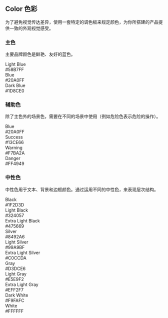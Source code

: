 ## Color 色彩

为了避免视觉传达差异，使用一套特定的调色板来规定颜色，为你所搭建的产品提供一致的外观视觉感受。

### 主色

主要品牌颜色是鲜艳、友好的蓝色。

<div class="demo-color-row">
  <div class="demo-color-box bg-blue-light">Light Blue<div class="value">#58B7FF</div></div>
  <div class="demo-color-box bg-blue">Blue<div class="value">#20A0FF</div></div>
  <div class="demo-color-box bg-blue-dark">Dark Blue<div class="value">#1D8CE0</div></div>
</div>

### 辅助色

除了主色外的场景色，需要在不同的场景中使用（例如危险色表示危险的操作）。

<div class="demo-color-row">
  <div class="demo-color-box bg-info">Blue<div class="value">#20A0FF</div></div>
  <div class="demo-color-box bg-success">Success<div class="value">#13CE66</div></div>
  <div class="demo-color-box bg-warning">Warning<div class="value">#F7BA2A</div></div>
  <div class="demo-color-box bg-danger">Danger<div class="value">#FF4949</div></div>
</div>

### 中性色

中性色用于文本、背景和边框颜色。通过运用不同的中性色，来表现层次结构。

<div class="demo-color-row">
  <div class="demo-color-box-group">
    <div class="demo-color-box bg-black">Black<div class="value">#1F2D3D</div></div>
    <div class="demo-color-box bg-black-light">Light Black<div class="value">#324057</div></div>
    <div class="demo-color-box bg-black-lighter">Extra Light Black<div class="value">#475669</div></div>
  </div>
  <div class="demo-color-box-group">
    <div class="demo-color-box bg-silver">Silver<div class="value">#8492A6</div></div>
    <div class="demo-color-box bg-silver-light">Light Silver<div class="value">#99A9BF</div></div>
    <div class="demo-color-box bg-silver-lighter">Extra Light Silver<div class="value">#C0CCDA</div></div>
  </div>
  <div class="demo-color-box-group">
    <div class="demo-color-box color-gray bg-gray">Gray<div class="value">#D3DCE6</div></div>
    <div class="demo-color-box color-gray bg-gray-light">Light Gray<div class="value">#E5E9F2</div></div>
    <div class="demo-color-box color-gray bg-gray-lighter">Extra Light Gray<div class="value">#EFF2F7</div></div>
  </div>
  <div class="demo-color-box-group">
    <div class="demo-color-box color-gray bg-white-dark">Dark White<div class="value">#F9FAFC</div></div>
    <div class="demo-color-box color-gray bg-white">White<div class="value">#FFFFFF</div></div>
  </div>
</div>
